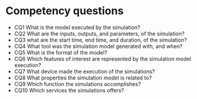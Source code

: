 # Competency questions

* CQ1 What is the model executed by the simulation?
* CQ2 What are the inputs, outputs, and parameters, of the simulation?
* CQ3 what are the start time, end time, and duration, of the simulation?
* CQ4 What tool was the simulation model generated with, and when?
* CQ5 What is the format of the model?
* CQ6 Which features of interest are represented by the simulation model execution?
* CQ7 What device made the execution of the simulations?
* CQ8 What properties the simulation model is related to?
* CQ9 Which function the simulations accomplishes?
* CQ10 Which services the simulations offers?